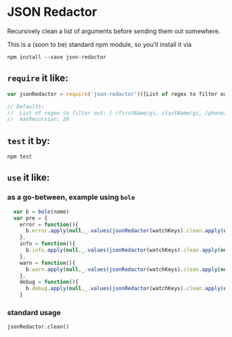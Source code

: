# JSON Redactor

Recursively clean a list of arguments before sending them out somewhere.

This is a (soon to be) standard npm module, so you'll install it via

`npm install --save json-redactor`

## `require` it like:

```js
var jsonRedactor = require('json-redactor')([List of regex to filter out],maxRecursion)

// Defaults:
//  List of regex to filter out: [ /firstName/gi, /lastName/gi, /phone/gi ]
//  maxRecursion: 20
```

## `test` it by:

`npm test`

## `use` it like:

### as a go-between, example using `bole`

```js
  var b = bole(name)
  var pre = {
    error = function(){
      b.error.apply(null,_.values(jsonRedactor(watchKeys).clean.apply(null,arguments)))
    },
    info = function(){
      b.info.apply(null,_.values(jsonRedactor(watchKeys).clean.apply(null,arguments)))
    },
    warn = function(){
      b.warn.apply(null,_.values(jsonRedactor(watchKeys).clean.apply(null,arguments)))
    },
    debug = function(){
      b.debug.apply(null,_.values(jsonRedactor(watchKeys).clean.apply(null,arguments)))
    }
```

### standard usage

`jsonRedactor.clean()`